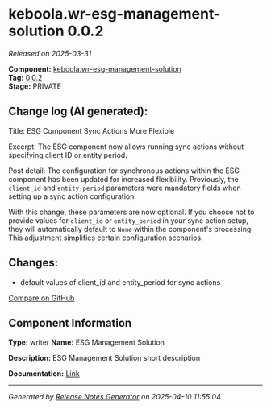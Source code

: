 #  keboola.wr-esg-management-solution 0.0.2

_Released on 2025-03-31_

**Component:** [keboola.wr-esg-management-solution](https://github.com/keboola/component-esg)  
**Tag:** [0.0.2](https://github.com/keboola/component-esg/releases/tag/0.0.2)  
**Stage:** PRIVATE


## Change log (AI generated):
Title: ESG Component Sync Actions More Flexible

Excerpt: The ESG component now allows running sync actions without specifying client ID or entity period.

Post detail:
The configuration for synchronous actions within the ESG component has been updated for increased flexibility. Previously, the `client_id` and `entity_period` parameters were mandatory fields when setting up a sync action configuration.

With this change, these parameters are now optional. If you choose not to provide values for `client_id` or `entity_period` in your sync action setup, they will automatically default to `None` within the component's processing. This adjustment simplifies certain configuration scenarios.



## Changes:



- default values of client_id and entity_period for sync actions 



[Compare on GitHub](https://github.com/keboola/component-esg/compare/0.0.1...0.0.2)



## Component Information
**Type:** writer
**Name:** ESG Management Solution

**Description:** ESG Management Solution short description


**Documentation:** [Link](https://github.com/keboola/component-esg/blob/master/README.md)



---
_Generated by [Release Notes Generator](https://github.com/keboola/release-notes-generator)
on 2025-04-10 11:55:04_